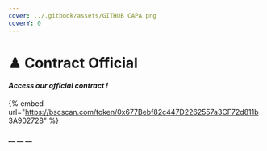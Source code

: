 ```yaml
---
cover: ../.gitbook/assets/GITHUB CAPA.png
coverY: 0
---
```


# ♟ Contract Official

#### _Access our official contract !_

{% embed url="https://bscscan.com/token/0x677Bebf82c447D2262557a3CF72d811b3A902728" %}

#### __ __ __
